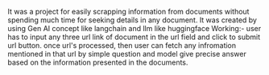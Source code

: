It was a project for easily scrapping information from documents without spending much time for seeking details in any document.
It was created by using Gen AI concept like langchain and llm like huggingface
Working:-
user has to input any three url link of document in the url field and click to submit url button.
once url's processed, then user can fetch any infromation mentioned in that url by simple question
and model give precise answer based on the information presented in the documents.
